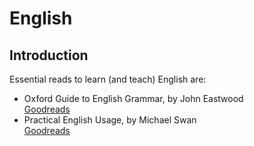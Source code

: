 English
=======

Introduction
------------

Essential reads to learn (and teach) English are:

  * Oxford Guide to English Grammar, by John Eastwood  
    [Goodreads](https://www.goodreads.com/book/show/2902422-oxford-guide-to-english-grammar)
  * Practical English Usage, by Michael Swan  
    [Goodreads](https://www.goodreads.com/book/show/306927.Practical_English_Usage)

